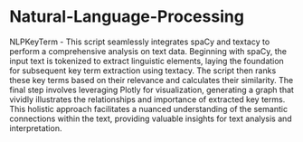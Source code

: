# Natural-Language-Processing

NLPKeyTerm - This script seamlessly integrates spaCy and textacy to perform a comprehensive analysis on text data. Beginning with spaCy, the input text is tokenized to extract linguistic elements, laying the foundation for subsequent key term extraction using textacy. The script then ranks these key terms based on their relevance and calculates their similarity. The final step involves leveraging Plotly for visualization, generating a graph that vividly illustrates the relationships and importance of extracted key terms. This holistic approach facilitates a nuanced understanding of the semantic connections within the text, providing valuable insights for text analysis and interpretation.
